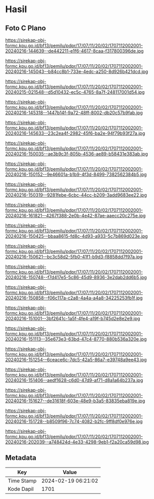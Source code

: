 # Hasil

## Foto C Plano

https://sirekap-obj-formc.kpu.go.id/bf13/pemilu/pdpr/17/07/11/20/02/1707112002001-20240216-144639--de442211-e1f6-4617-8caa-f317800396de.jpg

https://sirekap-obj-formc.kpu.go.id/bf13/pemilu/pdpr/17/07/11/20/02/1707112002001-20240216-145043--b84cc8b1-733e-4edc-a250-8d926b421dcd.jpg

https://sirekap-obj-formc.kpu.go.id/bf13/pemilu/pdpr/17/07/11/20/02/1707112002001-20240215-021548--d5d10432-ec5c-4765-8a7f-248117001d54.jpg

https://sirekap-obj-formc.kpu.go.id/bf13/pemilu/pdpr/17/07/11/20/02/1707112002001-20240216-145318--1447b14f-9a72-48ff-8002-db20c57b9fab.jpg

https://sirekap-obj-formc.kpu.go.id/bf13/pemilu/pdpr/17/07/11/20/02/1707112002001-20240216-145633--23c2ea4f-2982-45f6-ba2e-94f79b93f27a.jpg

https://sirekap-obj-formc.kpu.go.id/bf13/pemilu/pdpr/17/07/11/20/02/1707112002001-20240216-150035--ae3b9c3f-805b-4536-ae89-b58431e383ab.jpg

https://sirekap-obj-formc.kpu.go.id/bf13/pemilu/pdpr/17/07/11/20/02/1707112002001-20240216-150152--9e46601a-b1b9-4f3d-8499-7382562384b5.jpg

https://sirekap-obj-formc.kpu.go.id/bf13/pemilu/pdpr/17/07/11/20/02/1707112002001-20240216-150319--9281febe-6cbc-44cc-b209-3add9683ee22.jpg

https://sirekap-obj-formc.kpu.go.id/bf13/pemilu/pdpr/17/07/11/20/02/1707112002001-20240216-161821--4267f388-2e0b-4e42-87ae-aaecc20c275e.jpg

https://sirekap-obj-formc.kpu.go.id/bf13/pemilu/pdpr/17/07/11/20/02/1707112002001-20240216-150425--bbaa8615-fd8c-4d93-a933-5c7b869d023e.jpg

https://sirekap-obj-formc.kpu.go.id/bf13/pemilu/pdpr/17/07/11/20/02/1707112002001-20240216-150621--bc3c58d2-5fb0-41f1-b9d3-f8858dd7f97a.jpg

https://sirekap-obj-formc.kpu.go.id/bf13/pemilu/pdpr/17/07/11/20/02/1707112002001-20240216-150748--f7d417e5-5c86-45d9-8936-3e2dab2dd6b5.jpg

https://sirekap-obj-formc.kpu.go.id/bf13/pemilu/pdpr/17/07/11/20/02/1707112002001-20240216-150858--f06c117a-c2a8-4a4a-a4a8-34225253fb1f.jpg

https://sirekap-obj-formc.kpu.go.id/bf13/pemilu/pdpr/17/07/11/20/02/1707112002001-20240216-151001--3bf2641c-1a5f-4fe4-a19f-b745d2e8e2e9.jpg

https://sirekap-obj-formc.kpu.go.id/bf13/pemilu/pdpr/17/07/11/20/02/1707112002001-20240216-151113--35e673e3-63bd-47c4-8770-880b536a320e.jpg

https://sirekap-obj-formc.kpu.go.id/bf13/pemilu/pdpr/17/07/11/20/02/1707112002001-20240216-151254--6ceace6c-7dc5-42a5-86a7-e39748a9ee43.jpg

https://sirekap-obj-formc.kpu.go.id/bf13/pemilu/pdpr/17/07/11/20/02/1707112002001-20240216-151406--aedf1628-c6d0-47d9-af71-d8a1a64b237a.jpg

https://sirekap-obj-formc.kpu.go.id/bf13/pemilu/pdpr/17/07/11/20/02/1707112002001-20240216-151627--de31618f-603e-48e9-b3a5-83835eba819e.jpg

https://sirekap-obj-formc.kpu.go.id/bf13/pemilu/pdpr/17/07/11/20/02/1707112002001-20240216-151728--b8509f96-7c74-4082-b2fc-9ff8df0e976e.jpg

https://sirekap-obj-formc.kpu.go.id/bf13/pemilu/pdpr/17/07/11/20/02/1707112002001-20240216-202039--a748424d-4e33-4298-9eb1-f2a20ca59d98.jpg


## Metadata

| Key        | Value               |
| ---------- | ------------------- |
| Time Stamp | 2024-02-19 06:21:02 |
| Kode Dapil | 1701                |



